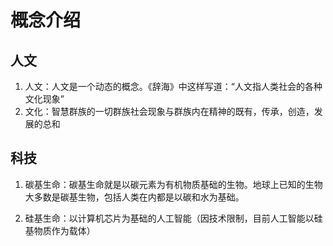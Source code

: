 # 概念介绍

## 人文

1. 人文：人文是一个动态的概念。《辞海》中这样写道：“人文指人类社会的各种文化现象”
1. 文化：智慧群族的一切群族社会现象与群族内在精神的既有，传承，创造，发展的总和


## 科技

1. 碳基生命：碳基生命就是以碳元素为有机物质基础的生物。地球上已知的生物大多数是碳基生物，包括人类在内都是以碳和水为基础。

2. 硅基生命：以计算机芯片为基础的人工智能（因技术限制，目前人工智能以硅基物质作为载体）


